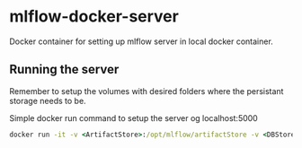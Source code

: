 # mlflow-docker-server
Docker container for setting up mlflow server in local docker container.

## Running the server
Remember to setup the volumes with desired folders where the persistant storage needs to be.

Simple docker run command to setup the server og localhost:5000
```cmd
docker run -it -v <ArtifactStore>:/opt/mlflow/artifactStore -v <DBStore>:/opt/mlflow/db -p 5000:5000 mlflow
```